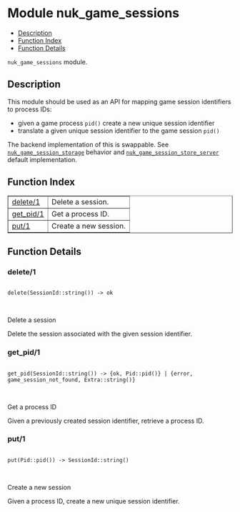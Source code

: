 

# Module nuk_game_sessions #
* [Description](#description)
* [Function Index](#index)
* [Function Details](#functions)

`nuk_game_sessions` module.

<a name="description"></a>

## Description ##

This module should be used as an API for mapping game session identifiers
to process IDs:
- given a game process `pid()` create a new unique session identifier
- translate a given unique session identifier to the game session `pid()`

The backend implementation of this is swappable. See
[`nuk_game_session_storage`](nuk_game_session_storage.md) behavior and
[`nuk_game_session_store_server`](nuk_game_session_store_server.md) default implementation.<a name="index"></a>

## Function Index ##


<table width="100%" border="1" cellspacing="0" cellpadding="2" summary="function index"><tr><td valign="top"><a href="#delete-1">delete/1</a></td><td>Delete a session.</td></tr><tr><td valign="top"><a href="#get_pid-1">get_pid/1</a></td><td>Get a process ID.</td></tr><tr><td valign="top"><a href="#put-1">put/1</a></td><td>Create a new session.</td></tr></table>


<a name="functions"></a>

## Function Details ##

<a name="delete-1"></a>

### delete/1 ###

<pre><code>
delete(SessionId::string()) -&gt; ok
</code></pre>
<br />

Delete a session

Delete the session associated with the given session identifier.

<a name="get_pid-1"></a>

### get_pid/1 ###

<pre><code>
get_pid(SessionId::string()) -&gt; {ok, Pid::pid()} | {error, game_session_not_found, Extra::string()}
</code></pre>
<br />

Get a process ID

Given a previously created session identifier, retrieve a process ID.

<a name="put-1"></a>

### put/1 ###

<pre><code>
put(Pid::pid()) -&gt; SessionId::string()
</code></pre>
<br />

Create a new session

Given a process ID, create a new unique session identifier.

